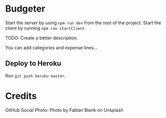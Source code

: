 # Budgeter

Start the server by using `npm run dev` from the root of the project.
Start the client by running `npm run startClient`.

TODO: Create a better description.

You can add categories and expense lines...

## Deploy to Heroku

Run `git push heroku master`.

# Credits

GitHub Social Photo: Photo by Fabian Blank on Unsplash
